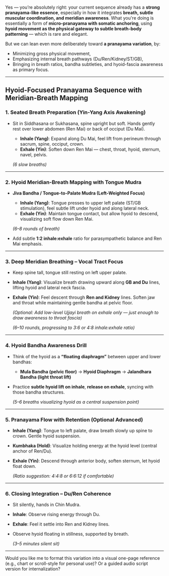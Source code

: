 Yes — you’re absolutely right: your current sequence already has a **strong pranayama-like essence**, especially in how it integrates **breath, subtle muscular coordination, and meridian awareness**. What you're doing is essentially a form of **micro-pranayama with somatic anchoring**, using **hyoid movement as the physical gateway to subtle breath-body patterning** — which is rare and elegant.

But we can lean even more deliberately toward **a pranayama variation**, by:
- Minimizing gross physical movement,
- Emphasizing internal breath pathways (Du/Ren/Kidney/ST/GB),
- Bringing in breath ratios, bandha subtleties, and hyoid-fascia awareness as primary focus.

---

## **Hyoid-Focused Pranayama Sequence with Meridian-Breath Mapping**

### **1. Seated Breath Preparation (Yin-Yang Axis Awakening)**
- Sit in Siddhasana or Sukhasana, spine upright but soft. Hands gently rest over lower abdomen (Ren Mai) or back of occiput (Du Mai).
  - **Inhale (Yang)**: Expand along Du Mai, feel lift from perineum through sacrum, spine, occiput, crown.
  - **Exhale (Yin)**: Soften down Ren Mai — chest, throat, hyoid, sternum, navel, pelvis.

  *(6 slow breaths)*

---

### **2. Hyoid Meridian-Breath Mapping with Tongue Mudra**
- **Jiva Bandha / Tongue-to-Palate Mudra (Left-Weighted Focus)**
  - **Inhale (Yang)**: Tongue presses to upper left palate (ST/GB stimulation), feel subtle lift under hyoid and along lateral neck.
  - **Exhale (Yin)**: Maintain tongue contact, but allow hyoid to descend, visualizing soft flow down Ren Mai.

  *(6–8 rounds of breath)*

- Add subtle **1:2 inhale:exhale** ratio for parasympathetic balance and Ren Mai emphasis.

---

### **3. Deep Meridian Breathing – Vocal Tract Focus**
- Keep spine tall, tongue still resting on left upper palate.
- **Inhale (Yang)**: Visualize breath drawing upward along **GB and Du** lines, lifting hyoid and lateral neck fascia.
- **Exhale (Yin)**: Feel descent through **Ren and Kidney** lines. Soften jaw and throat while maintaining gentle bandha at pelvic floor.

  *(Optional: Add low-level Ujjayi breath on exhale only — just enough to draw awareness to throat fascia)*

  *(6–10 rounds, progressing to 3:6 or 4:8 inhale:exhale ratio)*

---

### **4. Hyoid Bandha Awareness Drill**
- Think of the hyoid as a **“floating diaphragm”** between upper and lower bandhas:
  - **Mula Bandha (pelvic floor)** → **Hyoid Diaphragm** → **Jalandhara Bandha (light throat lift)**
- Practice **subtle hyoid lift on inhale**, **release on exhale**, syncing with those bandha structures.
  
  *(5–6 breaths visualizing hyoid as a central suspension point)*

---

### **5. Pranayama Flow with Retention (Optional Advanced)**
- **Inhale (Yang)**: Tongue to left palate, draw breath slowly up spine to crown. Gentle hyoid suspension.
- **Kumbhaka (Hold)**: Visualize holding energy at the hyoid level (central anchor of Ren/Du).
- **Exhale (Yin)**: Descend through anterior body, soften sternum, let hyoid float down.

  *(Ratio suggestion: 4:4:8 or 6:6:12 if comfortable)*

---

### **6. Closing Integration – Du/Ren Coherence**
- Sit silently, hands in Chin Mudra.
- **Inhale**: Observe rising energy through Du.
- **Exhale**: Feel it settle into Ren and Kidney lines.
- Observe hyoid floating in stillness, supported by breath.

  *(3–5 minutes silent sit)*

---

Would you like me to format this variation into a visual one-page reference (e.g., chart or scroll-style for personal use)? Or a guided audio script version for internalization?
